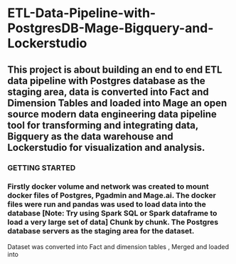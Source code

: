 # ETL-Data-Pipeline-with-PostgresDB-Mage-Bigquery-and-Lockerstudio
## This project is about building an end to end ETL data pipeline with Postgres database as the staging area, data is converted into Fact and Dimension Tables and loaded into Mage an open source modern data engineering data pipeline tool for transforming and integrating data, Bigquery as the data warehouse and Lockerstudio for visualization and analysis.

### GETTING STARTED
### Firstly docker volume and network was created to mount docker files of Postgres, Pgadmin and Mage.ai. The docker files were run and pandas was used to load data into the database [Note: Try using Spark SQL or Spark dataframe to load a very large set of data] Chunk by chunk. The Postgres database servers as the staging area for the dataset. 



Dataset was converted into Fact and dimension tables , Merged and loaded into


